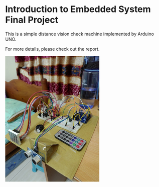 #  Introduction to Embedded System Final Project

This is a simple distance vision check machine implemented by Arduino UNO.

For more details, please check out the report.

<img width="300" height="400" src="https://github.com/pclightyear/Easy-Distance-Vision-Check/blob/master/machine.jpg">
